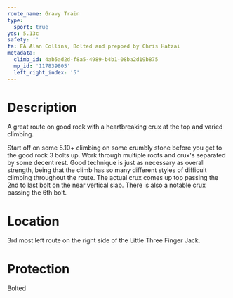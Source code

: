 ```yaml
---
route_name: Gravy Train
type:
  sport: true
yds: 5.13c
safety: ''
fa: FA Alan Collins, Bolted and prepped by Chris Hatzai
metadata:
  climb_id: 4ab5ad2d-f8a5-4989-b4b1-08ba2d19b875
  mp_id: '117839805'
  left_right_index: '5'
---
```

# Description
A great route on good rock with a heartbreaking crux at the top and varied climbing.

Start off on some 5.10+ climbing on some crumbly stone before you get to the good rock 3 bolts up. Work through multiple roofs and crux's separated by some decent rest. Good technique is just as necessary as overall strength, being that the climb has so many different styles of difficult climbing throughout the route. The actual crux comes up top passing the 2nd to last bolt on the near vertical slab. There is also a notable crux passing the 6th bolt.

# Location
3rd most left route on the right side of the Little Three Finger Jack.

# Protection
Bolted

